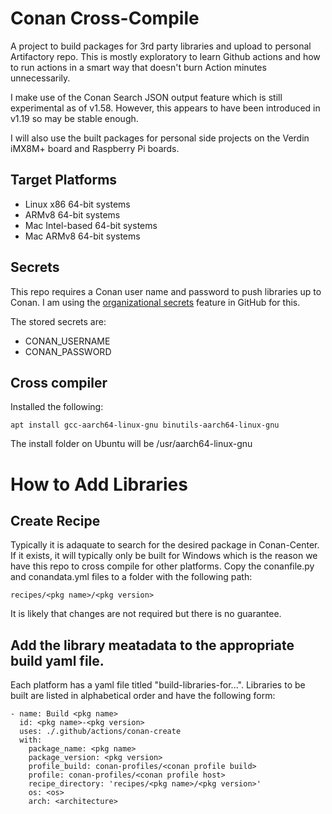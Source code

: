 # Conan Cross-Compile

A project to build packages for 3rd party libraries and upload to personal Artifactory repo. This is mostly exploratory to learn Github actions and how to run actions in a smart way that doesn't burn Action minutes unnecessarily. 

I make use of the Conan Search JSON output feature which is still experimental as of v1.58. However, this appears to have been introduced in v1.19 so may be stable enough.

I will also use the built packages for personal side projects on the Verdin iMX8M+ board and Raspberry Pi boards.

## Target Platforms

- Linux x86 64-bit systems
- ARMv8 64-bit systems
- Mac Intel-based 64-bit systems
- Mac ARMv8 64-bit systems

## Secrets

This repo requires a Conan user name and password to push libraries up to Conan. I am using the [organizational secrets](https://docs.github.com/en/actions/security-guides/encrypted-secrets) feature in GitHub for this. 

The stored secrets are:

- CONAN_USERNAME
- CONAN_PASSWORD

## Cross compiler

Installed the following:

```
apt install gcc-aarch64-linux-gnu binutils-aarch64-linux-gnu
```

The install folder on Ubuntu will be /usr/aarch64-linux-gnu

# How to Add Libraries

## Create Recipe

Typically it is adaquate to search for the desired package in Conan-Center. If it exists, it will typically only be built for Windows which is the reason we have this repo to cross compile for other platforms. Copy the conanfile.py and conandata.yml files to a folder with the following path:

```
recipes/<pkg name>/<pkg version>
```

It is likely that changes are not required but there is no guarantee.

## Add the library meatadata to the appropriate build yaml file.

Each platform has a yaml file titled "build-libraries-for...". Libraries to be built are listed in alphabetical order and have the following form:

```
- name: Build <pkg name>
  id: <pkg name>-<pkg version>
  uses: ./.github/actions/conan-create
  with:
    package_name: <pkg name>
    package_version: <pkg version>
    profile_build: conan-profiles/<conan profile build>
    profile: conan-profiles/<conan profile host>
    recipe_directory: 'recipes/<pkg name>/<pkg version>'
    os: <os>
    arch: <architecture>
```


